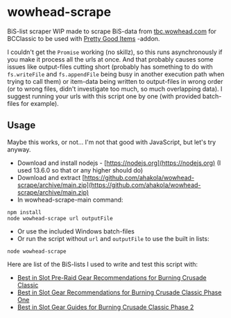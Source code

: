 # wowhead-scrape

BiS-list scraper WIP made to scrape BiS-data from [tbc.wowhead.com](https://tbc.wowhead.com) for BCClassic to be used with [Pretty Good Items](https://github.com/ahakola/PrettyGoodItems) -addon.

I couldn't get the `Promise` working (no skillz), so this runs asynchronously if you make it process all the urls at once. And that probably causes some issues like output-files cutting short (probably has something to do with `fs.writeFile` and `fs.appendFile` being busy in another execution path when trying to call them) or item-data being written to output-files in wrong order (or to wrong files, didn't investigate too much, so much overlapping data). I suggest running your urls with this script one by one (with provided batch-files for example).

## Usage

Maybe this works, or not... I'm not that good with JavaScript, but let's try anyway.

- Download and install nodejs - [https://nodejs.org](https://nodejs.org) (I used 13.6.0 so that or any higher should do)
- Download and extract [https://github.com/ahakola/wowhead-scrape/archive/main.zip](https://github.com/ahakola/wowhead-scrape/archive/main.zip)
- In wowhead-scrape-main command:
```
npm install
node wowhead-scrape url outputFile
```
- Or use the included Windows batch-files
- Or run the script without `url` and `outputFile` to use the built in lists:
```
node wowhead-scrape
```

Here are list of the BiS-lists I used to write and test this script with:

- [Best in Slot Pre-Raid Gear Recommendations for Burning Crusade Classic](https://tbc.wowhead.com/news/best-in-slot-pre-raid-gear-recommendations-for-burning-crusade-classic-322607)
- [Best in Slot Gear Recommendations for Burning Crusade Classic Phase One](https://tbc.wowhead.com/news/best-in-slot-gear-recommendations-for-burning-crusade-classic-phase-one-322608)
- [Best in Slot Gear Guides for Burning Crusade Classic Phase 2](https://tbc.wowhead.com/news/best-in-slot-gear-guides-for-burning-crusade-classic-phase-2-323717)